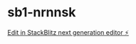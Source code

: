 # sb1-nrnnsk

[Edit in StackBlitz next generation editor ⚡️](https://stackblitz.com/~/github.com/ivanprotsko/sb1-nrnnsk)